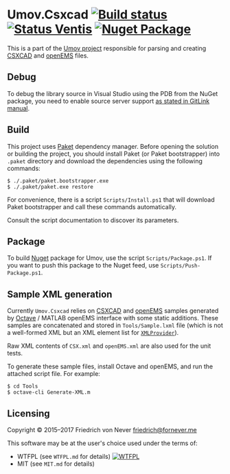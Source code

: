 ﻿Umov.Csxcad [![Build status][appveyor-build-status]][appveyor-build] [![Status Ventis][status-ventis]][andivionian-status-classifier] [![Nuget Package][nuget-badge]][nuget-umov-csxcad]
============

This is a part of the [Umov project][umov] responsible for parsing and
creating [CSXCAD][csxcad] and [openEMS][open-ems] files.

Debug
-----
To debug the library source in Visual Studio using the PDB from the NuGet
package, you need to enable source server support [as stated in GitLink
manual][gitlink-manual].

Build
-----

This project uses [Paket][paket] dependency manager. Before opening the solution
or building the project, you should install Paket (or Paket bootstrapper) into
`.paket` directory and download the dependencies using the following commands:

    $ ./.paket/paket.bootstrapper.exe
    $ ./.paket/paket.exe restore

For convenience, there is a script `Scripts/Install.ps1` that will download
Paket bootstrapper and call these commands automatically.

Consult the script documentation to discover its parameters.

Package
-------

To build [Nuget][nuget] package for Umov, use the script `Scripts/Package.ps1`.
If you want to push this package to the Nuget feed, use
`Scripts/Push-Package.ps1`.

Sample XML generation
---------------------

Currently `Umov.Csxcad` relies on [CSXCAD][csxcad] and [openEMS][open-ems]
samples generated by [Octave][octave] / MATLAB openEMS interface with some
static additions. These samples are concatenated and stored in
`Tools/Sample.lxml` file (which is not a well-formed XML but an XML element list
for [`XMLProvider`][fsharp-data-xml-provider]).

Raw XML contents of `CSX.xml` and `openEMS.xml` are also used for the unit
tests.

To generate these sample files, install Octave and openEMS, and run the attached
script file. For example:

    $ cd Tools
    $ octave-cli Generate-XML.m

Licensing
---------

Copyright © 2015–2017 Friedrich von Never <friedrich@fornever.me>

This software may be at the user's choice used under the terms of:
- WTFPL (see `WTFPL.md` for details) [![WTFPL][wtfpl-badge]][wtfpl]
- MIT (see `MIT.md` for details)

[andivionian-status-classifier]: https://github.com/ForNeVeR/andivionian-status-classifier
[appveyor-build]: https://ci.appveyor.com/project/ForNeVeR/umov-csxcad/branch/develop
[csxcad]: https://github.com/thliebig/CSXCAD
[fsharp-data-xml-provider]: http://fsharp.github.io/FSharp.Data/library/XmlProvider.html
[gitlink-manual]: https://github.com/GitTools/GitLink#gitlink
[nuget]: https://www.nuget.org/
[nuget-umov-csxcad]: https://www.nuget.org/packages/Umov.Csxcad/
[octave]: https://www.gnu.org/software/octave/
[open-ems]: http://openems.de/
[paket]: https://fsprojects.github.io/Paket/index.html
[umov]: https://github.com/ForNeVeR/Umov
[wtfpl]: http://www.wtfpl.net/

[appveyor-build-status]: https://ci.appveyor.com/api/projects/status/hg2hjvmhwmiwf7q9/branch/develop?svg=true
[nuget-badge]: https://img.shields.io/nuget/vpre/Umov.Csxcad.svg
[status-ventis]: https://img.shields.io/badge/status-ventis-yellow.svg
[wtfpl-badge]: http://www.wtfpl.net/wp-content/uploads/2012/12/wtfpl-badge-2.png
